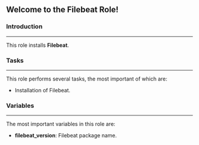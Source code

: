 ## Welcome to the Filebeat Role!

### Introduction

------

This role installs **Filebeat**.

### Tasks

------

This role performs several tasks, the most important of which are:

- Installation of Filebeat.

### Variables

------

The most important variables in this role are:

- **filebeat_version**: Filebeat package name.
